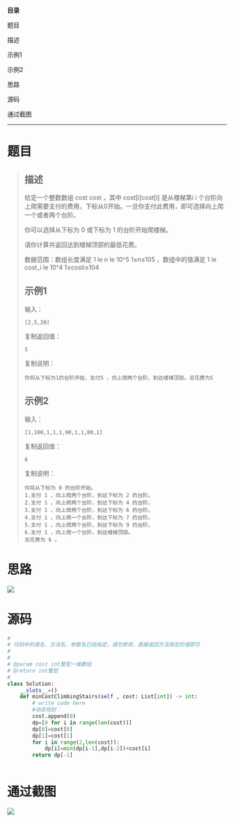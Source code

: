 
<BlogInfo id="1242" title="最小花费爬楼梯" author="白日梦想猿" pv=0 read_times=0 pre_cost_time=50 category="算法" tag_list="['python', '动态规划']" create_time="2022.08.15 15:34:25.608142" update_time="2022.08.15 15:34:25" />

**目录**

题目

描述

示例1

示例2

思路

源码

 通过截图

* * *



# 题目

> ## 描述
>
> 给定一个整数数组 cost cost  ，其中 cost[i]cost[i]  是从楼梯第i i
> 个台阶向上爬需要支付的费用，下标从0开始。一旦你支付此费用，即可选择向上爬一个或者两个台阶。  
>  
>  你可以选择从下标为 0 或下标为 1 的台阶开始爬楼梯。  
>  
>
> 请你计算并返回达到楼梯顶部的最低花费。
>
>  
>
> 数据范围：数组长度满足 1 le n le 10^5 1≤n≤105  ，数组中的值满足 1 le cost_i le 10^4
> 1≤costi​≤104
>
> ## 示例1
>
> 输入：
>  
>
>     [2,5,20]
>
> 复制返回值：
>  
>
>     5
>
> 复制说明：
>  
>
>     你将从下标为1的台阶开始，支付5 ，向上爬两个台阶，到达楼梯顶部。总花费为5  
>
> ## 示例2
>
> 输入：
>  
>
>     [1,100,1,1,1,90,1,1,80,1]
>
> 复制返回值：
>  
>
>     6
>  
>
> 复制说明：
>  
>
>     你将从下标为 0 的台阶开始。
>     1.支付 1 ，向上爬两个台阶，到达下标为 2 的台阶。
>     2.支付 1 ，向上爬两个台阶，到达下标为 4 的台阶。
>     3.支付 1 ，向上爬两个台阶，到达下标为 6 的台阶。
>     4.支付 1 ，向上爬一个台阶，到达下标为 7 的台阶。
>     5.支付 1 ，向上爬两个台阶，到达下标为 9 的台阶。
>     6.支付 1 ，向上爬一个台阶，到达楼梯顶部。
>     总花费为 6 。  

# 思路

![](https://img-blog.csdnimg.cn/207fcc26e49544a3b072c716eeb97be3.png)

# 源码


```python
#
# 代码中的类名、方法名、参数名已经指定，请勿修改，直接返回方法规定的值即可
#
# 
# @param cost int整型一维数组 
# @return int整型
#
class Solution:
    __slots__=()
    def minCostClimbingStairs(self , cost: List[int]) -> int:
        # write code here
        #动态规划：
        cost.append(0)
        dp=[0 for i in range(len(cost))]
        dp[0]=cost[0]
        dp[1]=cost[1]
        for i in range(2,len(cost)):
            dp[i]=min(dp[i-1],dp[i-2])+cost[i]
        return dp[-1]
        
```


#  通过截图

![](https://img-blog.csdnimg.cn/6798dbd572ef4a85bf14d60b10a94641.png)
